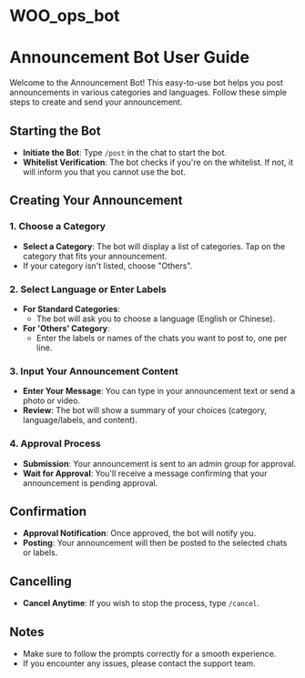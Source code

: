 # WOO_ops_bot

# Announcement Bot User Guide

Welcome to the Announcement Bot! This easy-to-use bot helps you post announcements in various categories and languages. Follow these simple steps to create and send your announcement.

## Starting the Bot

- **Initiate the Bot**: Type `/post` in the chat to start the bot.
- **Whitelist Verification**: The bot checks if you're on the whitelist. If not, it will inform you that you cannot use the bot.

## Creating Your Announcement

### 1. Choose a Category

- **Select a Category**: The bot will display a list of categories. Tap on the category that fits your announcement.
- If your category isn't listed, choose "Others".

### 2. Select Language or Enter Labels

- **For Standard Categories**:
  - The bot will ask you to choose a language (English or Chinese).
- **For 'Others' Category**:
  - Enter the labels or names of the chats you want to post to, one per line.

### 3. Input Your Announcement Content

- **Enter Your Message**: You can type in your announcement text or send a photo or video.
- **Review**: The bot will show a summary of your choices (category, language/labels, and content).

### 4. Approval Process

- **Submission**: Your announcement is sent to an admin group for approval.
- **Wait for Approval**: You'll receive a message confirming that your announcement is pending approval.

## Confirmation

- **Approval Notification**: Once approved, the bot will notify you.
- **Posting**: Your announcement will then be posted to the selected chats or labels.

## Cancelling

- **Cancel Anytime**: If you wish to stop the process, type `/cancel`.

## Notes

- Make sure to follow the prompts correctly for a smooth experience.
- If you encounter any issues, please contact the support team.
